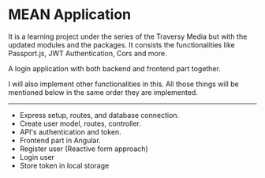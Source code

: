 # MEAN Application

It is a learning project under the series of the Traversy Media
but with the updated modules and the packages. It consists the
functionalities like Passport.js, JWT Authentication, Cors and more.

A login application with both backend and frontend part together.

I will also implement other functionalities in this. All those things
will be mentioned below in the same order they are implemented.

<hr>

- Express setup, routes, and database connection.
- Create user model, routes, controller. 
- API's authentication and token.
- Frontend part in Angular. 
- Register user (Reactive form approach)
- Login user
- Store token in local storage
